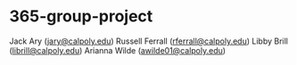 # 365-group-project

Jack Ary (jary@calpoly.edu)
Russell Ferrall (rferrall@calpoly.edu)
Libby Brill (librill@calpoly.edu)
Arianna Wilde (awilde01@calpoly.edu)

